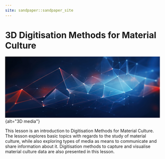 ```yaml
---
site: sandpaper::sandpaper_site
---
```

# 3D Digitisation Methods for Material Culture

![&copy; muhammad AdobeStock](episodes/fig/AdobeStock_669719813.jpeg){alt="3D media"}

This lesson is an introduction to Digitisation Methods for Material Culture. The lesson explores basic topics with regards to the study of material culture, while also exploring types of media as means to communicate and share information about it. Digitisation methods to capture and visualise material culture data are also presented in this lesson. 



